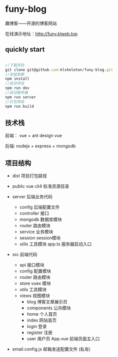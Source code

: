 # funy-blog
趣博客——开源的博客网站

在线演示地址：http://funy.klweb.top

## quickly start

```javascript

//下载项目
git clone git@github.com:klskeleton/funy-blog.git
//安装依赖
npm install
//启动项目
npm run dev
//启动服务器
npm run server
//打包项目
npm run build


```

## 技术栈

前端：  vue + ant design vue

后端:  nodejs + express + mongodb

## 项目结构

- dist          项目打包路径
- public        vue cli4 标准资源目录
- server        后端业务代码
    - config     后端配置文件
    - controller     接口
    - mongodb        数据库模块
    - router         路由模块
    - service        业务模块
    - session        session模块
    - utils          工具模块
    app.ts          服务器启动入口
    
- src           前端代码
    - api           接口模块
    - config        配置模块
    - router        路由模块
    - store         vuex 模块
    - utils         工具模块
    - views         视图模块
        - blog          博客文章展示页
        - components    公共模块
        - home          个人首页
        - index         网站首页
        - login         登录
        - register      注册
        - user          用户页
        App.vue         前端页面主入口
    
- email.config.js       邮箱发送配置文件 (私有)
